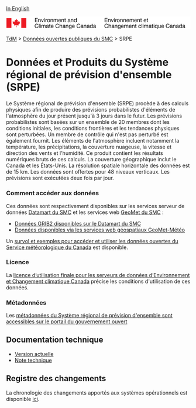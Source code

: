 [In English](readme_reps_en.md)

![ECCC logo](../../img_eccc-logo.png)

[TdM](../../readme_fr.md) > [Données ouvertes publiques du SMC](../readme_fr.md) > SRPE

# Données et Produits du Système régional de prévision d'ensemble (SRPE)

Le Système régional de prévision d'ensemble (SRPE) procède à des calculs physiques afin de produire des prévisions probabilistes d'éléments de l'atmosphère du jour présent jusqu'à 3 jours dans le futur. Les prévisions probabilistes sont basées sur un ensemble de 20 membres dont les conditions initiales, les conditions frontières et les tendances physiques sont perturbées. Un membre de contrôle qui n'est pas perturbé est également fournit. Les éléments de l'atmosphère incluent notamment la température, les précipitations, la couverture nuageuse, la vitesse et direction des vents et l'humidité. Ce produit contient les résultats numériques bruts de ces calculs. La couverture géographique inclut le Canada et les États-Unis. La résolution spatiale horizontale des données est de 15 km. Les données sont offertes pour 48 niveaux verticaux. Les prévisions sont exécutées deux fois par jour.

### Comment accéder aux données

Ces données sont respectivement disponibles sur les services serveur de données [Datamart du SMC](../../msc-datamart/readme_fr.md) et les services web [GeoMet du SMC](../../msc-geomet/readme_fr.md) :

* [Données GRIB2 disponibles sur le Datamart du SMC](readme_reps-datamart_fr.md) 
* [Données disponibles via les services web géospatiaux GeoMet-Météo](../../msc-geomet/readme_fr.md)

Un [survol et exemples pour accéder et utiliser les données ouvertes du Service météorologique du Canada](../../usage/readme_fr.md) est disponible.

### Licence

La [licence d’utilisation finale pour les serveurs de données d’Environnement et Changement climatique Canada](../../licence/readme_fr.md) précise les conditions d'utilisation de ces données.

### Métadonnées

Les [métadonnées du Système régional de prévision d'ensemble sont accessibles sur le portail du gouvernement ouvert](https://ouvert.canada.ca/data/fr/dataset/13e27861-bf00-599b-9b24-9a50dbfed7ed)

## Documentation technique

* [Version actuelle](http://collaboration.cmc.ec.gc.ca/cmc/cmoi/product_guide/docs/tech_specifications/tech_specifications_REPS_f.pdf)
* [Note technique](http://collaboration.cmc.ec.gc.ca/cmc/cmoi/product_guide/docs/lib/technote_geps-411_20151215_f.pdf)

## Registre des changements 

La chronologie des changements apportés aux systèmes opérationnels est disponible [ici](https://collaboration.cmc.ec.gc.ca/cmc/cmoi/product_guide/docs/changes_f.html).

